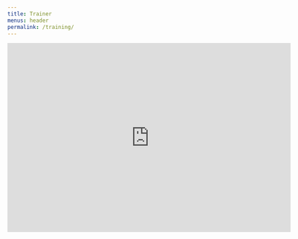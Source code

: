 ```yaml
---
title: Trainer 
menus: header
permalink: /training/
---
```

<style type="text/css">
.post{
background-color: #40718f;
}
.post-title{
display: none;
}
</style>
<iframe src="https://macaulaylibrary.org/asset/226174081/embed" height="429" width="640" frameborder="0" allowfullscreen></iframe>
